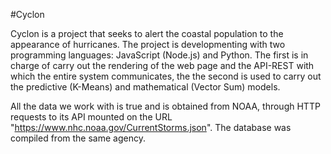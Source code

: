 #Cyclon

Cyclon is a project that seeks to alert the coastal population to the appearance of hurricanes.
The project is developmenting with two programming languages: JavaScript (Node.js) and Python. The first is in charge of
carry out the rendering of the web page and the API-REST with which the entire system communicates, the
the second is used to carry out the predictive (K-Means) and mathematical (Vector Sum) models.

All the data we work with is true and is obtained from NOAA, through HTTP requests to its API mounted on the URL 
"https://www.nhc.noaa.gov/CurrentStorms.json". The database was compiled from the same agency.